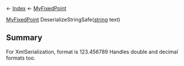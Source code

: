 ← [Index](Api-Index) ← [MyFixedPoint](VRage.MyFixedPoint)

[MyFixedPoint](VRage.MyFixedPoint) DeserializeStringSafe([string](System.String) text)

## Summary

For XmlSerialization, format is 123.456789 Handles double and decimal formats too.

